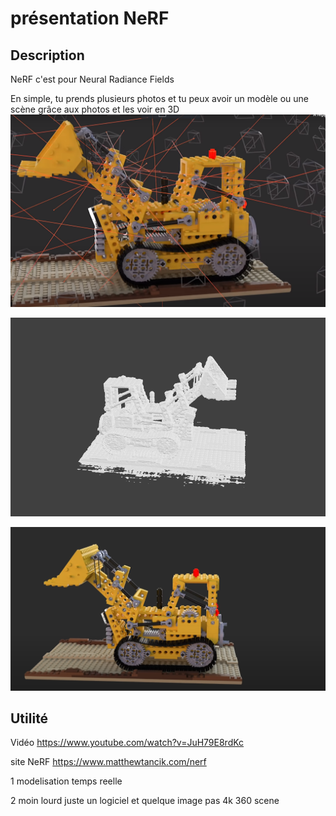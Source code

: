 # présentation NeRF

## Description
 NeRF c'est pour Neural Radiance Fields

 En simple, tu prends plusieurs photos et tu peux avoir un modèle ou une scène grâce aux photos et les voir en 3D
![modele](media/img/camion.PNG)

 ![modele](media/img/toy.PNG)

 ![modele](media/img/scenee.PNG)

## Utilité


 
Vidéo https://www.youtube.com/watch?v=JuH79E8rdKc

site NeRF https://www.matthewtancik.com/nerf

1 modelisation temps reelle 

2 moin lourd juste un logiciel et quelque image pas 4k 360 scene

